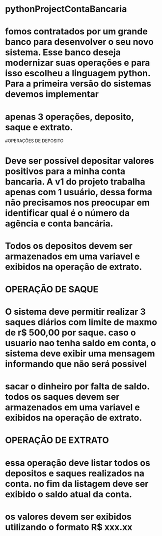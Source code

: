# pythonProjectContaBancaria
# fomos contratados por um grande banco para desenvolver o seu novo sistema. Esse banco deseja modernizar suas operações e para isso escolheu a linguagem python. Para a primeira versão do sistemas devemos implementar
# apenas 3 operações, deposito, saque e extrato.

#OPERAÇÕES DE DEPOSITO
# Deve ser possível depositar valores positivos para a minha conta bancaria. A v1 do projeto trabalha apenas com 1 usuário, dessa forma não precisamos nos preocupar em identificar qual é o número da agência e conta bancária.
# Todos os depositos devem ser armazenados em uma variavel e exibidos na operação de extrato.

# OPERAÇÃO DE SAQUE
# O sistema deve permitir realizar 3 saques diários com limite de maxmo de r$ 500,00 por saque. caso o usuario nao tenha saldo em conta, o sistema deve exibir uma mensagem informando que não será possivel
# sacar o dinheiro por falta de saldo. todos os saques devem ser armazenados em uma variavel e exibidos na operação de extrato.

# OPERAÇÃO DE EXTRATO
# essa operação deve listar todos os depositos e saques realizados na conta. no fim da listagem deve ser exibido o saldo atual da conta.
# os valores devem ser exibidos utilizando o formato R$ xxx.xx
